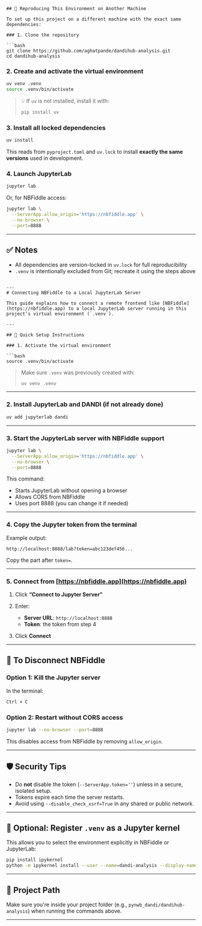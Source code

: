 ````
## 🔁 Reproducing This Environment on Another Machine

To set up this project on a different machine with the exact same dependencies:

### 1. Clone the repository

```bash
git clone https://github.com/aghatpande/dandihub-analysis.git
cd dandihub-analysis
````

### 2. Create and activate the virtual environment

```bash
uv venv .venv
source .venv/bin/activate
```

> 💡 If `uv` is not installed, install it with:
>
> ```bash
> pip install uv
> ```

### 3. Install all locked dependencies

```bash
uv install
```

This reads from `pyproject.toml` and `uv.lock` to install **exactly the same versions** used in development.

### 4. Launch JupyterLab

```bash
jupyter lab
```

Or, for NBFiddle access:

```bash
jupyter lab \
  --ServerApp.allow_origin='https://nbfiddle.app' \
  --no-browser \
  --port=8888
```

---

## ✅ Notes

* All dependencies are version-locked in `uv.lock` for full reproducibility
* `.venv` is intentionally excluded from Git; recreate it using the steps above

```

---
# Connecting NBFiddle to a Local JupyterLab Server

This guide explains how to connect a remote frontend like [NBFiddle](https://nbfiddle.app) to a local JupyterLab server running in this project’s virtual environment (`.venv`).

---

## 🚀 Quick Setup Instructions

### 1. Activate the virtual environment

```bash
source .venv/bin/activate
````

> Make sure `.venv` was previously created with:
>
> ```bash
> uv venv .venv
> ```

---

### 2. Install JupyterLab and DANDI (if not already done)

```bash
uv add jupyterlab dandi
```

---

### 3. Start the JupyterLab server with NBFiddle support

```bash
jupyter lab \
  --ServerApp.allow_origin='https://nbfiddle.app' \
  --no-browser \
  --port=8888
```

This command:

* Starts JupyterLab without opening a browser
* Allows CORS from NBFiddle
* Uses port 8888 (you can change it if needed)

---

### 4. Copy the Jupyter token from the terminal

Example output:

```
http://localhost:8888/lab?token=abc123def456...
```

Copy the part after `token=`.

---

### 5. Connect from [https://nbfiddle.app](https://nbfiddle.app)

1. Click **“Connect to Jupyter Server”**
2. Enter:

   * **Server URL**: `http://localhost:8888`
   * **Token**: the token from step 4
3. Click **Connect**

---

## 🔌 To Disconnect NBFiddle

### Option 1: Kill the Jupyter server

In the terminal:

```bash
Ctrl + C
```

### Option 2: Restart without CORS access

```bash
jupyter lab --no-browser --port=8888
```

This disables access from NBFiddle by removing `allow_origin`.

---

## 🛡️ Security Tips

* Do **not** disable the token (`--ServerApp.token=''`) unless in a secure, isolated setup.
* Tokens expire each time the server restarts.
* Avoid using `--disable_check_xsrf=True` in any shared or public network.

---

## 🧠 Optional: Register `.venv` as a Jupyter kernel

This allows you to select the environment explicitly in NBFiddle or JupyterLab:

```bash
pip install ipykernel
python -m ipykernel install --user --name=dandi-analysis --display-name "Python (dandi-analysis)"
```

---

## 📁 Project Path

Make sure you're inside your project folder (e.g., `pynwb_dandi/dandihub-analysis`) when running the commands above.

---
